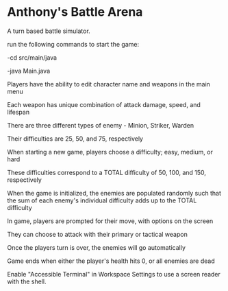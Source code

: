 # Anthony's Battle Arena

A turn based battle simulator.

run the following commands to start the game:

-cd src/main/java

-java Main.java

Players have the ability to edit character name and weapons in the main menu

Each weapon has unique combination of attack damage, speed, and lifespan

There are three different types of enemy - Minion, Striker, Warden

Their difficulties are 25, 50, and 75, respectively

When starting a new game, players choose a difficulty; easy, medium, or hard

These difficulties correspond to a TOTAL difficulty of 50, 100, and 150, respectively

When the game is initialized, the enemies are populated randomly such that the sum of each enemy's individual difficulty adds up to the TOTAL difficulty

In game, players are prompted for their move, with options on the screen

They can choose to attack with their primary or tactical weapon

Once the players turn is over, the enemies will go automatically

Game ends when either the player's health hits 0, or all enemies are dead

Enable "Accessible Terminal" in Workspace Settings to use a screen reader with the shell.
